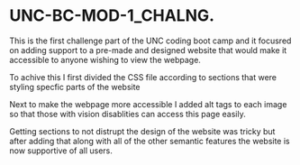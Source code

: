 # UNC-BC-MOD-1_CHALNG.

This is the first challenge part of the UNC coding boot camp and it
focusred on adding support to a pre-made and designed website that would
make it accessible to anyone wishing to view the webpage.

To achive this I first divided the CSS file according to sections that
were styling specfic parts of the website

Next to make the webpage more accessible I added alt tags to each image
so that those with vision disablities can access this page easily.

Getting sections to not distrupt the design of the website was tricky
but after adding that along with all of the other semantic features
the website is now supportive of all users. 